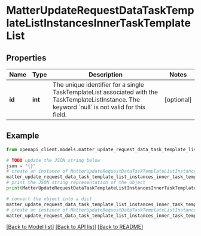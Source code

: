 # MatterUpdateRequestDataTaskTemplateListInstancesInnerTaskTemplateList


## Properties

Name | Type | Description | Notes
------------ | ------------- | ------------- | -------------
**id** | **int** | The unique identifier for a single TaskTemplateList associated with the TaskTemplateListInstance. The keyword &#x60;null&#x60; is not valid for this field. | [optional] 

## Example

```python
from openapi_client.models.matter_update_request_data_task_template_list_instances_inner_task_template_list import MatterUpdateRequestDataTaskTemplateListInstancesInnerTaskTemplateList

# TODO update the JSON string below
json = "{}"
# create an instance of MatterUpdateRequestDataTaskTemplateListInstancesInnerTaskTemplateList from a JSON string
matter_update_request_data_task_template_list_instances_inner_task_template_list_instance = MatterUpdateRequestDataTaskTemplateListInstancesInnerTaskTemplateList.from_json(json)
# print the JSON string representation of the object
print(MatterUpdateRequestDataTaskTemplateListInstancesInnerTaskTemplateList.to_json())

# convert the object into a dict
matter_update_request_data_task_template_list_instances_inner_task_template_list_dict = matter_update_request_data_task_template_list_instances_inner_task_template_list_instance.to_dict()
# create an instance of MatterUpdateRequestDataTaskTemplateListInstancesInnerTaskTemplateList from a dict
matter_update_request_data_task_template_list_instances_inner_task_template_list_from_dict = MatterUpdateRequestDataTaskTemplateListInstancesInnerTaskTemplateList.from_dict(matter_update_request_data_task_template_list_instances_inner_task_template_list_dict)
```
[[Back to Model list]](../README.md#documentation-for-models) [[Back to API list]](../README.md#documentation-for-api-endpoints) [[Back to README]](../README.md)


